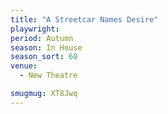 ```yaml
---
title: "A Streetcar Names Desire"
playwright:
period: Autumn
season: In House
season_sort: 60
venue:
  - New Theatre

smugmug: XT8Jwq
---
```

